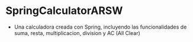 # SpringCalculatorARSW

- Una calculadora creada con Spring, incluyendo las funcionalidades de suma, resta, multiplicacion, division y AC (All Clear)
